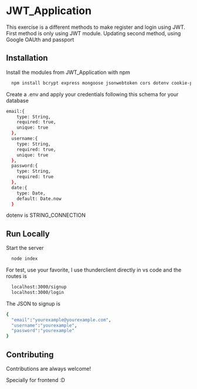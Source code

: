 
# JWT_Application

This exercise is a different methods to make register and login using JWT. 
First method is only using JWT module.
Updating second method, using Google OAUth and passport

## Installation

Install the modules from JWT_Application with npm

```bash
  npm install bcrypt express mongoose jsonwebtoken cors dotenv cookie-parser
```

Create a .env and apply your credentials following this schema for your database
```bash
email:{
    type: String,
    required: true,
    unique: true
  },
  username:{
    type: String,
    required: true,
    unique: true
  },
  password:{
    type: String,
    required: true
  },
  date:{
    type: Date,
    default: Date.now
  }
```
dotenv is STRING_CONNECTION





## Run Locally


Start the server

```bash
  node index
```

For test, use your favorite, I use thunderclient directly in vs code and the routes is

```bash
  localhost:3000/signup
  localhost:3000/login
```

The JSON to signup is

```bash
{
  "email":"yourexample@yourexample.com",
  "username":"yourexample",
  "password":"yourexample"
}
```



## Contributing

Contributions are always welcome!

Specially for frontend :D

